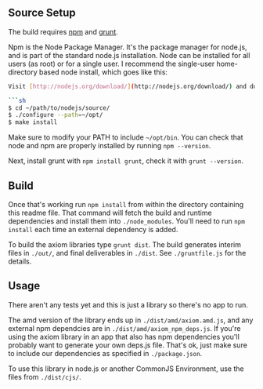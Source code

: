 ## Source Setup

The build requires [npm](https://github.com/npm/npm) and [grunt](http://gruntjs.com/).

Npm is the Node Package Manager.  It's the package manager for node.js, and is part of the standard node.js installation.  Node can be installed for all users (as root) or for a single user.  I recommend the single-user home-directory based node install, which goes like this:

```sh
Visit [http://nodejs.org/download/](http://nodejs.org/download/) and download the latest version of the node.js source.  Untar the source

```sh
$ cd ~/path/to/nodejs/source/
$ ./configure --path=~/opt/
$ make install
```

Make sure to modify your PATH to include `~/opt/bin`.  You can check that node and npm are properly installed by running `npm --version`.

Next, install grunt with `npm install grunt`, check it with `grunt --version`.

## Build

Once that's working run `npm install` from within the directory containing this readme file.  That command will fetch the build and runtime dependencies and install them into `./node_modules`.  You'll need to run `npm install` each time an external dependency is added.

To build the axiom libraries type `grunt dist`.  The build generates interim files in `./out/`, and final deliverables in `./dist`.  See `./gruntfile.js` for the details.

## Usage

There aren't any tests yet and this is just a library so there's no app to run.

The amd version of the library ends up in `./dist/amd/axiom.amd.js`, and any external npm dependcies are in `./dist/amd/axiom_npm_deps.js`.  If you're using the axiom library in an app that also has npm dependencies you'll probably want to generate your own deps.js file.  That's ok, just make sure to include our dependencies as specified in `./package.json`.

To use this library in node.js or another CommonJS Environment, use the files from `./dist/cjs/`.
